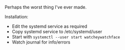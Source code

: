 Perhaps the worst thing I've ever made.

Installation:
* Edit the systemd service as required
* Copy systemd service to /etc/systemd/user 
* Start with `systemctl --user start watcheywatchface`
* Watch journal for info/errors

